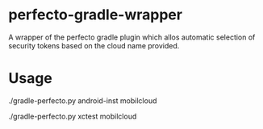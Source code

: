 # perfecto-gradle-wrapper
A wrapper of the perfecto gradle plugin which allos automatic selection of security tokens based on the cloud name provided.

# Usage
./gradle-perfecto.py android-inst mobilcloud

./gradle-perfecto.py xctest mobilcloud
